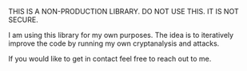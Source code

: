 THIS IS A NON-PRODUCTION LIBRARY. DO NOT USE THIS. IT IS NOT SECURE.

I am using this library for my own purposes. The idea is to iteratively improve the code by running my own cryptanalysis and attacks.

If you would like to get in contact feel free to reach out to me.
